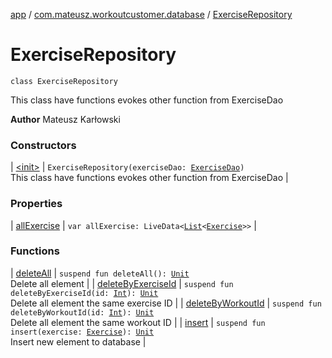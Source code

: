 [app](../../index.md) / [com.mateusz.workoutcustomer.database](../index.md) / [ExerciseRepository](./index.md)

# ExerciseRepository

`class ExerciseRepository`

This class have functions evokes other function from ExerciseDao

**Author**
Mateusz Karłowski

### Constructors

| [&lt;init&gt;](-init-.md) | `ExerciseRepository(exerciseDao: `[`ExerciseDao`](../-exercise-dao/index.md)`)`<br>This class have functions evokes other function from ExerciseDao |

### Properties

| [allExercise](all-exercise.md) | `var allExercise: LiveData<`[`List`](https://kotlinlang.org/api/latest/jvm/stdlib/kotlin.collections/-list/index.html)`<`[`Exercise`](../-exercise/index.md)`>>` |

### Functions

| [deleteAll](delete-all.md) | `suspend fun deleteAll(): `[`Unit`](https://kotlinlang.org/api/latest/jvm/stdlib/kotlin/-unit/index.html)<br>Delete all element |
| [deleteByExerciseId](delete-by-exercise-id.md) | `suspend fun deleteByExerciseId(id: `[`Int`](https://kotlinlang.org/api/latest/jvm/stdlib/kotlin/-int/index.html)`): `[`Unit`](https://kotlinlang.org/api/latest/jvm/stdlib/kotlin/-unit/index.html)<br>Delete all element the same exercise ID |
| [deleteByWorkoutId](delete-by-workout-id.md) | `suspend fun deleteByWorkoutId(id: `[`Int`](https://kotlinlang.org/api/latest/jvm/stdlib/kotlin/-int/index.html)`): `[`Unit`](https://kotlinlang.org/api/latest/jvm/stdlib/kotlin/-unit/index.html)<br>Delete all element the same workout ID |
| [insert](insert.md) | `suspend fun insert(exercise: `[`Exercise`](../-exercise/index.md)`): `[`Unit`](https://kotlinlang.org/api/latest/jvm/stdlib/kotlin/-unit/index.html)<br>Insert new element to database |

